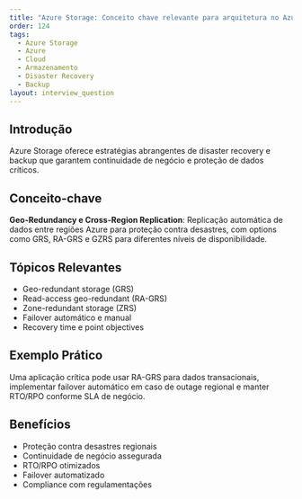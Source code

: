 ```yaml
---
title: "Azure Storage: Conceito chave relevante para arquitetura no Azure"
order: 124
tags:
  - Azure Storage
  - Azure
  - Cloud
  - Armazenamento
  - Disaster Recovery
  - Backup
layout: interview_question
---
```


## Introdução

Azure Storage oferece estratégias abrangentes de disaster recovery e backup que garantem continuidade de negócio e proteção de dados críticos.

## Conceito-chave

**Geo-Redundancy e Cross-Region Replication**: Replicação automática de dados entre regiões Azure para proteção contra desastres, com options como GRS, RA-GRS e GZRS para diferentes níveis de disponibilidade.

## Tópicos Relevantes

- Geo-redundant storage (GRS)
- Read-access geo-redundant (RA-GRS)
- Zone-redundant storage (ZRS)
- Failover automático e manual
- Recovery time e point objectives

## Exemplo Prático

Uma aplicação crítica pode usar RA-GRS para dados transacionais, implementar failover automático em caso de outage regional e manter RTO/RPO conforme SLA de negócio.

## Benefícios

- Proteção contra desastres regionais
- Continuidade de negócio assegurada
- RTO/RPO otimizados
- Failover automatizado
- Compliance com regulamentações

